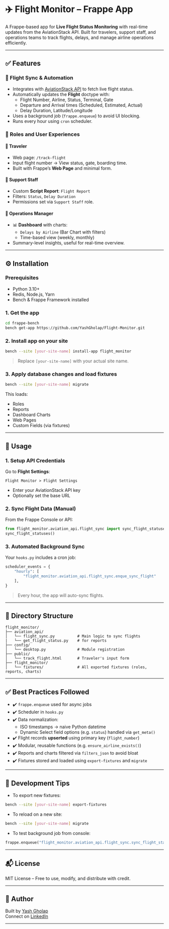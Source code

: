 
# ✈️ Flight Monitor – Frappe App

A Frappe-based app for **Live Flight Status Monitoring** with real-time updates from the AviationStack API. Built for travelers, support staff, and operations teams to track flights, delays, and manage airline operations efficiently.

---

## ✅ Features

### 🔄 Flight Sync & Automation
- Integrates with [AviationStack API](https://aviationstack.com/) to fetch live flight status.
- Automatically updates the **Flight** doctype with:
  - Flight Number, Airline, Status, Terminal, Gate
  - Departure and Arrival times (Scheduled, Estimated, Actual)
  - Delay Duration, Latitude/Longitude
- Uses a background job (`frappe.enqueue`) to avoid UI blocking.
- Runs every hour using `cron` scheduler.

### 👥 Roles and User Experiences

#### 👤 Traveler
- Web page: `/track-flight`
- Input flight number → View status, gate, boarding time.
- Built with Frappe’s **Web Page** and minimal form.

#### 🛫 Support Staff
- Custom **Script Report**: `Flight Report`
- Filters: `Status`, `Delay Duration`
- Permissions set via `Support Staff` role.

#### 🧭 Operations Manager
- 📊 **Dashboard** with charts:
  - `Delays by Airline` (Bar Chart with filters)
  - Time-based view (weekly, monthly)
- Summary-level insights, useful for real-time overview.

---

## ⚙️ Installation

### Prerequisites
- Python 3.10+
- Redis, Node.js, Yarn
- Bench & Frappe Framework installed

### 1. Get the app

```bash
cd frappe-bench
bench get-app https://github.com/YashGholap/Flight-Monitor.git
```

### 2. Install app on your site

```bash
bench --site [your-site-name] install-app flight_monitor
```

> Replace `[your-site-name]` with your actual site name.

### 3. Apply database changes and load fixtures

```bash
bench --site [your-site-name] migrate
```

This loads:
- Roles
- Reports
- Dashboard Charts
- Web Pages
- Custom Fields (via fixtures)

---

## 🚀 Usage

### 1. Setup API Credentials

Go to **Flight Settings**:
```
Flight Monitor > Flight Settings
```
- Enter your AviationStack API key
- Optionally set the base URL

### 2. Sync Flight Data (Manual)

From the Frappe Console or API:

```python
from flight_monitor.aviation_api.flight_sync import sync_flight_statuses
sync_flight_statuses()
```

### 3. Automated Background Sync

Your `hooks.py` includes a cron job:

```python
scheduler_events = {
	"hourly": [
		"flight_monitor.aviation_api.flight_sync.enque_sync_flight"
	],  
}
```

> Every hour, the app will auto-sync flights.

---

## 📂 Directory Structure

```
flight_monitor/
├── aviation_api/
│   └── flight_sync.py          # Main logic to sync flights
|   └── get_flight_status.py    # for reports
├── config/
│   └── desktop.py              # Module registration
├── public/
│   └── track_flight.html       # Traveler's input form
├── flight_monitor/
│   └── fixtures/               # All exported fixtures (roles, reports, charts)
```

---

## ✅ Best Practices Followed

- ✔️ `frappe.enqueue` used for async jobs
- ✔️ Scheduler in `hooks.py`
- ✔️ Data normalization:
  - ISO timestamps → naive Python datetime
  - Dynamic Select field options (e.g. `status`) handled via `get_meta()`
- ✔️ Flight records **upserted** using primary key (`flight_number`)
- ✔️ Modular, reusable functions (e.g. `ensure_airline_exists()`)
- ✔️ Reports and charts filtered via `filters_json` to avoid bloat
- ✔️ Fixtures stored and loaded using `export-fixtures` and `migrate`

---

## 🧪 Development Tips

- To export new fixtures:

```bash
bench --site [your-site-name] export-fixtures
```

- To reload on a new site:

```bash
bench --site [your-site-name] migrate
```

- To test background job from console:

```python
frappe.enqueue("flight_monitor.aviation_api.flight_sync.sync_flight_statuses")
```

---

## 📬 License

MIT License – Free to use, modify, and distribute with credit.

---

## 🙌 Author

Built by [Yash Gholap](https://github.com/YashGholap)  
Connect on [LinkedIn](https://linkedin.com/in/yashgholap)

---
